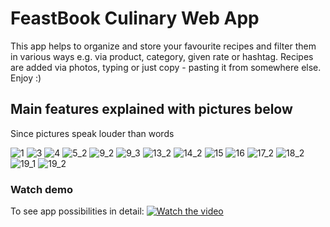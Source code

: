 # FeastBook Culinary Web App
This app helps to organize and store your favourite recipes and filter them in various ways e.g. via product, category, given rate or hashtag. Recipes are added via photos, typing or just copy - pasting it from somewhere else. Enjoy :)

## Main features explained with pictures below 
Since pictures speak louder than words

![1](https://user-images.githubusercontent.com/37177696/91758936-13bbfa00-ebd1-11ea-9a48-d1a9e156c489.jpg)
![3](https://user-images.githubusercontent.com/37177696/91759075-5978c280-ebd1-11ea-9964-3618583f5099.jpg)
![4](https://user-images.githubusercontent.com/37177696/91759360-d310b080-ebd1-11ea-994b-2f8296806ed5.jpg)
![5_2](https://user-images.githubusercontent.com/37177696/91759387-defc7280-ebd1-11ea-8836-4c6aad140ca6.jpg)
![9_2](https://user-images.githubusercontent.com/37177696/91759469-f50a3300-ebd1-11ea-88c9-a9a642f7d0e0.jpg)
![9_3](https://user-images.githubusercontent.com/37177696/91759511-06ebd600-ebd2-11ea-8be4-23e677c12412.jpg)
![13_2](https://user-images.githubusercontent.com/37177696/91759553-2125b400-ebd2-11ea-9f66-75d13a59b42f.jpg)
![14_2](https://user-images.githubusercontent.com/37177696/91759577-2d117600-ebd2-11ea-884f-1fb9a7628a5d.jpg)
![15](https://user-images.githubusercontent.com/37177696/91759609-3864a180-ebd2-11ea-9242-8d14ebe51278.JPG)
![16](https://user-images.githubusercontent.com/37177696/91759627-40bcdc80-ebd2-11ea-9d3f-93c734d32578.jpg)
![17_2](https://user-images.githubusercontent.com/37177696/91759646-4ca89e80-ebd2-11ea-8ea4-a18a95172c8c.jpg)
![18_2](https://user-images.githubusercontent.com/37177696/91759671-56320680-ebd2-11ea-8d1e-4fae7e2c3566.jpg)
![19_1](https://user-images.githubusercontent.com/37177696/91759682-59c58d80-ebd2-11ea-8c16-683ea616a695.JPG)
![19_2](https://user-images.githubusercontent.com/37177696/91759687-5c27e780-ebd2-11ea-9e57-7e65f5d24e8c.JPG)


### Watch demo
To see app possibilities in detail:
[![Watch the video](https://i9.ytimg.com/vi/yvuY6ndO6nw/mq1.jpg?sqp=COiotfoF&rs=AOn4CLA9NXZ0BSDUJMSgpyMWyiNyBOYMUg)](https://www.youtube.com/watch?v=yvuY6ndO6nw)
